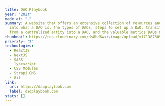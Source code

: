 ```yaml
---
title: DAO Playbook
year: "2023"
made_at: "-"
summary: A website that offers an extensive collection of resources and insights
  into what a DAO is, the types of DAOs, steps to set up a DAO, transitioning
  from a centralized entity into a DAO, and the valuable metrics DAOs measure
thumbnail: https://res.cloudinary.com/ds8bd6wxr/image/upload/v1713873096/my-portfolio/Screenshot_2024-04-23_at_12.49.45_aa4l3z.png
priority: "2"
technologies:
  - ReactJS
  - NextJS
  - SASS
  - Typescript
  - CSS Modules
  - Strapi CMS
  - Git
link:
  url: https://daoplaybook.com
  label: daoplaybook.com
stats: []
---
```

